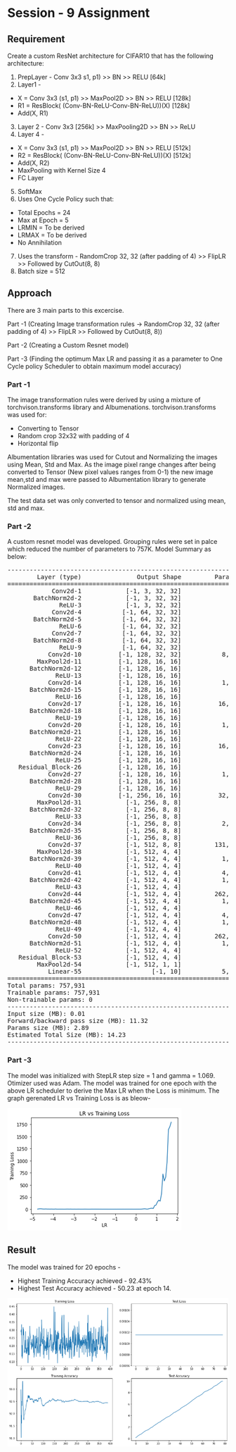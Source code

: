 # Session - 9 Assignment

## Requirement

Create a custom ResNet architecture for CIFAR10 that has the following architecture:
1. PrepLayer - Conv 3x3 s1, p1) >> BN >> RELU [64k]
2. Layer1 -
- X = Conv 3x3 (s1, p1) >> MaxPool2D >> BN >> RELU [128k]
- R1 = ResBlock( (Conv-BN-ReLU-Conv-BN-ReLU))(X) [128k] 
- Add(X, R1)
3. Layer 2 - Conv 3x3 [256k] >> MaxPooling2D >> BN >> ReLU
4. Layer 4 -
- X = Conv 3x3 (s1, p1) >> MaxPool2D >> BN >> RELU [512k]
- R2 = ResBlock( (Conv-BN-ReLU-Conv-BN-ReLU))(X) [512k]
- Add(X, R2)
- MaxPooling with Kernel Size 4
- FC Layer 
5. SoftMax
6. Uses One Cycle Policy such that:
- Total Epochs = 24
- Max at Epoch = 5
- LRMIN = To be derived
- LRMAX = To be derived
- No Annihilation
7. Uses the transform - RandomCrop 32, 32 (after padding of 4) >> FlipLR >> Followed by CutOut(8, 8)
8. Batch size = 512

## Approach

There are 3 main parts to this excercise.

Part -1 (Creating Image transformation rules -> RandomCrop 32, 32 (after padding of 4) >> FlipLR >> Followed by CutOut(8, 8))

Part -2 (Creating a Custom Resnet model)

Part -3 (Finding the optimum Max LR and passing it as a parameter to One Cycle policy Scheduler to obtain maximum model accuracy)

### Part -1
The image transformation rules were derived by using a mixture of torchvison.transforms library and Albumenations.
torchvison.transforms was used for:
- Converting to Tensor
- Random crop 32x32 with padding of 4
- Horizontal flip

Albumentation libraries was used for Cutout and Normalizing the images using Mean, Std and Max. As the image pixel range changes after being converted to Tensor (New pixel values ranges from 0-1) the new image mean,std and max were passed to Albumentation library to generate Normalized images. 

The test data set was only converted to tensor and normalized using mean, std and max.

### Part -2
A custom resnet model was developed. Grouping rules were set in palce which reduced the number of parameters to 757K.
Model Summary as below:
<pre>
----------------------------------------------------------------
        Layer (type)               Output Shape         Param #
================================================================
            Conv2d-1            [-1, 3, 32, 32]              27
       BatchNorm2d-2            [-1, 3, 32, 32]               6
              ReLU-3            [-1, 3, 32, 32]               0
            Conv2d-4           [-1, 64, 32, 32]             192
       BatchNorm2d-5           [-1, 64, 32, 32]             128
              ReLU-6           [-1, 64, 32, 32]               0
            Conv2d-7           [-1, 64, 32, 32]             576
       BatchNorm2d-8           [-1, 64, 32, 32]             128
              ReLU-9           [-1, 64, 32, 32]               0
           Conv2d-10          [-1, 128, 32, 32]           8,192
        MaxPool2d-11          [-1, 128, 16, 16]               0
      BatchNorm2d-12          [-1, 128, 16, 16]             256
             ReLU-13          [-1, 128, 16, 16]               0
           Conv2d-14          [-1, 128, 16, 16]           1,152
      BatchNorm2d-15          [-1, 128, 16, 16]             256
             ReLU-16          [-1, 128, 16, 16]               0
           Conv2d-17          [-1, 128, 16, 16]          16,384
      BatchNorm2d-18          [-1, 128, 16, 16]             256
             ReLU-19          [-1, 128, 16, 16]               0
           Conv2d-20          [-1, 128, 16, 16]           1,152
      BatchNorm2d-21          [-1, 128, 16, 16]             256
             ReLU-22          [-1, 128, 16, 16]               0
           Conv2d-23          [-1, 128, 16, 16]          16,384
      BatchNorm2d-24          [-1, 128, 16, 16]             256
             ReLU-25          [-1, 128, 16, 16]               0
   Residual_Block-26          [-1, 128, 16, 16]               0
           Conv2d-27          [-1, 128, 16, 16]           1,152
      BatchNorm2d-28          [-1, 128, 16, 16]             256
             ReLU-29          [-1, 128, 16, 16]               0
           Conv2d-30          [-1, 256, 16, 16]          32,768
        MaxPool2d-31            [-1, 256, 8, 8]               0
      BatchNorm2d-32            [-1, 256, 8, 8]             512
             ReLU-33            [-1, 256, 8, 8]               0
           Conv2d-34            [-1, 256, 8, 8]           2,304
      BatchNorm2d-35            [-1, 256, 8, 8]             512
             ReLU-36            [-1, 256, 8, 8]               0
           Conv2d-37            [-1, 512, 8, 8]         131,072
        MaxPool2d-38            [-1, 512, 4, 4]               0
      BatchNorm2d-39            [-1, 512, 4, 4]           1,024
             ReLU-40            [-1, 512, 4, 4]               0
           Conv2d-41            [-1, 512, 4, 4]           4,608
      BatchNorm2d-42            [-1, 512, 4, 4]           1,024
             ReLU-43            [-1, 512, 4, 4]               0
           Conv2d-44            [-1, 512, 4, 4]         262,144
      BatchNorm2d-45            [-1, 512, 4, 4]           1,024
             ReLU-46            [-1, 512, 4, 4]               0
           Conv2d-47            [-1, 512, 4, 4]           4,608
      BatchNorm2d-48            [-1, 512, 4, 4]           1,024
             ReLU-49            [-1, 512, 4, 4]               0
           Conv2d-50            [-1, 512, 4, 4]         262,144
      BatchNorm2d-51            [-1, 512, 4, 4]           1,024
             ReLU-52            [-1, 512, 4, 4]               0
   Residual_Block-53            [-1, 512, 4, 4]               0
        MaxPool2d-54            [-1, 512, 1, 1]               0
           Linear-55                   [-1, 10]           5,130
================================================================
Total params: 757,931
Trainable params: 757,931
Non-trainable params: 0
----------------------------------------------------------------
Input size (MB): 0.01
Forward/backward pass size (MB): 11.32
Params size (MB): 2.89
Estimated Total Size (MB): 14.23
----------------------------------------------------------------
</pre>

### Part -3

The model was initialized with StepLR step size = 1 and gamma = 1.069. Otimizer used was Adam.
The model was trained for one epoch with the above LR scheduler to derive the Max LR when the Loss is minimum. 
The graph gerenated LR vs Training Loss is as bleow-

![](/Images/LRVsLoss.png)

## Result

The model was trained for 20 epochs -
- Highest Training Accuracy achieved - 92.43%
- Highest Test Accuracy achieved - 50.23 at epoch 14.


![](/Images/Train_test_graph.png)
